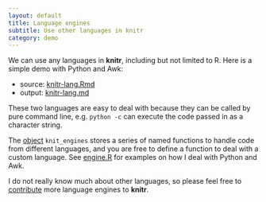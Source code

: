 ```yaml
---
layout: default
title: Language engines
subtitle: Use other languages in knitr
category: demo
---
```


We can use any languages in **knitr**, including but not limited to R. Here is a simple demo with Python and Awk:

- source: [knitr-lang.Rmd](https://github.com/yihui/knitr/blob/master/inst/examples/knitr-lang.Rmd)
- output: [knitr-lang.md](https://github.com/yihui/knitr/blob/master/inst/examples/knitr-lang.md)

These two languages are easy to deal with because they can be called by pure command line, e.g. `python -c` can execute the code passed in as a character string.

The [object](/knitr/objects) `knit_engines` stores a series of named functions to handle code from different languages, and you are free to define a function to deal with a custom language. See [engine.R](https://github.com/yihui/knitr/blob/master/R/engine.R) for examples on how I deal with Python and Awk.

I do not really know much about other languages, so please feel free to [contribute](https://github.com/yihui/knitr/fork_select) more language engines to **knitr**.


